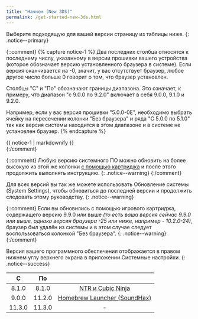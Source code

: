 ```yaml
---
title: "Начнем (New 3DS)"
permalink: /get-started-new-3ds.html
---
```


Выберите подходящую для вашей версии страницу из таблицы ниже.
{: .notice--primary}

{::comment}
{% capture notice-1 %}
Два последних столбца относятся к последнему числу, указанному в версии прошивки вашего устройства (которое обозначает версию установленного браузера в системе). Если версия оканчивается на -0, значит, у вас отсутствует браузер, любое другое число больше 0 говорит о том, что браузер установлен.

Столбцы "С" и "По" обозначают границы диапазона. Это означает, к примеру, что диапазон "с 9.0.0 по 9.2.0" включает в себя 9.0.0, 9.1.0 и 9.2.0.

Например, если у вас версия прошивки "5.0.0-0E", необходимо выбрать ячейку на пересечении колонки "Без браузера" и ряда "С 5.0.0 по 5.1.0" так как версия системы находится в этом диапазоне и в системе не установлен браузер.
{% endcapture %}

<div class="notice--info">{{ notice-1 | markdownify }}</div>
{:/comment}

{::comment}
Любую версию системного ПО можно обновить на более высокую из этой же колонки [с помощью картриджа](cart-update) и после этого продолжить выполнять инструкцию.
{: .notice--warning}
{:/comment}

Для всех версий вы так же можете использовать Обновление системы (System Settings), чтобы обновиться до последней версии и продолжить следовать этому руководству.
{: .notice--warning}

{::comment}
Если вы обновились с помощью игрового картриджа, содержащего версию 9.9.0 или выше *(то есть ваша версия сейчас 9.9.0 или выше, однако версия браузера -25 или ниже, например - 10.2.0-24)*, браузер был удалён из системы и в этом случае следует воспользоваться колонкой "Без браузера".
{: .notice--warning}
{:/comment}

Версия вашего программного обеспечения отображается в правом нижнем углу верхнего экрана в приложении Системные настройки.
{: .notice--success}
<table>
  <thead>
    <tr>
      <th style="text-align: center">С</th>
      <th style="text-align: center">По</th>
      <th style="text-align: center"><!-- Браузера нет--></th>
      <!-- <th style="text-align: center">Браузер есть</th> -->
    </tr>
  </thead>
  <tbody>
    <tr>
      <td style="text-align: center">8.1.0</td>
      <td style="text-align: center">8.1.0</td>
      <td style="text-align: center"><a href="ntr-and-cubic-ninja">NTR и Cubic Ninja</a></td>
    </tr>
    <tr>
      <td style="text-align: center">9.0.0</td>
      <td style="text-align: center">11.2.0</td>
      <td style="text-align: center"><a href="homebrew-launcher-soundhax">Homebrew Launcher (SoundHax)</a></td>
    </tr>
    <tr>
      <td style="text-align: center">11.3.0</td>
      <td style="text-align: center">11.3.0</td>
      <td style="text-align: center">-</td>
    </tr>
  </tbody>
</table>